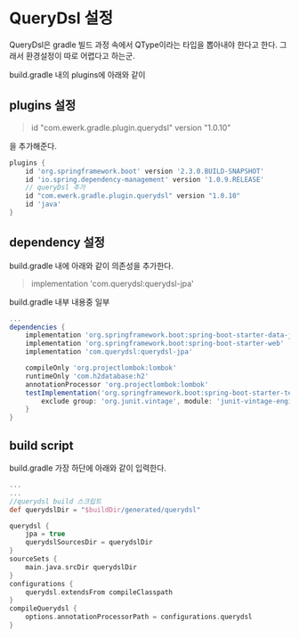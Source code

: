 # QueryDsl 설정

QueryDsl은 gradle 빌드 과정 속에서 QType이라는 타입을 뽑아내야 한다고 한다. 그래서 환경설정이 따로 어렵다고 하는군.  

build.gradle 내의 plugins에 아래와 같이 

## plugins 설정

> id "com.ewerk.gradle.plugin.querydsl" version "1.0.10"

을 추가해준다.

```groovy
plugins {
	id 'org.springframework.boot' version '2.3.0.BUILD-SNAPSHOT'
	id 'io.spring.dependency-management' version '1.0.9.RELEASE'
	// queryDsl 추가
	id "com.ewerk.gradle.plugin.querydsl" version "1.0.10"
	id 'java'
}
```



## dependency 설정

build.gradle 내에 아래와 같이 의존성을 추가한다.

> implementation 'com.querydsl:querydsl-jpa'

build.gradle 내부 내용중 일부

```groovy
...
dependencies {
	implementation 'org.springframework.boot:spring-boot-starter-data-jpa'
	implementation 'org.springframework.boot:spring-boot-starter-web'
	implementation 'com.querydsl:querydsl-jpa'

	compileOnly 'org.projectlombok:lombok'
	runtimeOnly 'com.h2database:h2'
	annotationProcessor 'org.projectlombok:lombok'
	testImplementation('org.springframework.boot:spring-boot-starter-test') {
		exclude group: 'org.junit.vintage', module: 'junit-vintage-engine'
	}
}
```



## build script

build.gradle 가장 하단에 아래와 같이 입력한다.

```groovy
...
...
//querydsl build 스크립트
def querydslDir = "$buildDir/generated/querydsl"

querydsl {
	jpa = true
	querydslSourcesDir = querydslDir
}
sourceSets {
	main.java.srcDir querydslDir
}
configurations {
	querydsl.extendsFrom compileClasspath
}
compileQuerydsl {
	options.annotationProcessorPath = configurations.querydsl
}
```

